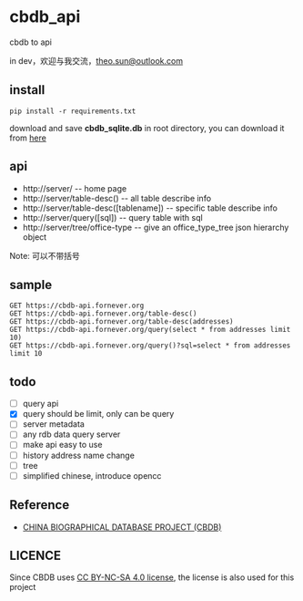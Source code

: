 # cbdb_api

cbdb to api

in dev，欢迎与我交流，theo.sun@outlook.com

## install

```text
pip install -r requirements.txt
```

download and save **cbdb_sqlite.db** in root directory, you can download it from [here](http://projects.iq.harvard.edu/chinesecbdb/%E4%B8%8B%E8%BC%89cbdb%E5%96%AE%E6%A9%9F%E7%89%88)

## api

* http://server/ -- home page
* http://server/table-desc() -- all table describe info
* http://server/table-desc([tablename]) -- specific table describe info
* http://server/query([sql]) -- query table with sql
* http://server/tree/office-type -- give an office_type_tree json hierarchy object

Note: 可以不带括号


## sample

```text
GET https://cbdb-api.fornever.org
GET https://cbdb-api.fornever.org/table-desc()
GET https://cbdb-api.fornever.org/table-desc(addresses)
GET https://cbdb-api.fornever.org/query(select * from addresses limit 10)
GET https://cbdb-api.fornever.org/query()?sql=select * from addresses limit 10
```


## todo

* [ ] query api
* [x] query should be limit, only can be query
* [ ] server metadata
* [ ] any rdb data query server
* [ ] make api easy to use
* [ ] history address name change
* [ ] tree
* [ ] simplified chinese, introduce opencc

## Reference

* [CHINA BIOGRAPHICAL DATABASE PROJECT (CBDB)](http://projects.iq.harvard.edu/chinesecbdb)

## LICENCE

Since CBDB uses [CC BY-NC-SA 4.0 license](https://creativecommons.org/licenses/by-nc-sa/4.0/deed.zh), the license is also used for this project